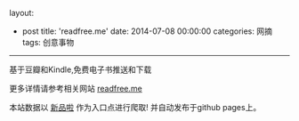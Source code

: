 layout: 
  - post 
title: 'readfree.me' 
date: 2014-07-08 00:00:00 
categories: 网摘 
tags: 创意事物 
---

基于豆瓣和Kindle,免费电子书推送和下载  

更多详情请参考相关网站 [readfree.me](http://readfree.me/)  

本站数据以 [新品啦](http://xinpinla.com/) 作为入口点进行爬取! 并自动发布于github pages上。  
